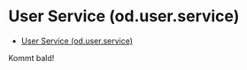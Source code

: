 # User Service (od.user.service)

<!-- TOC -->

- [User Service (od.user.service)](#user-service-oduserservice)

<!-- /TOC -->

Kommt bald!